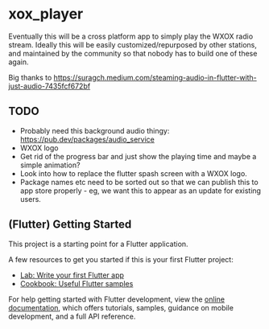 # xox_player

Eventually this will be a cross platform app to simply play the WXOX radio stream.
Ideally this will be easily customized/repurposed by other stations, and maintained by the 
community so that nobody has to build one of these again.


Big thanks to 
https://suragch.medium.com/steaming-audio-in-flutter-with-just-audio-7435fcf672bf


## TODO

- Probably need this background audio thingy: https://pub.dev/packages/audio_service
- WXOX logo
- Get rid of the progress bar and just show the playing time and maybe
  a simple animation?
- Look into how to replace the flutter spash screen with a WXOX logo.
- Package names etc need to be sorted out so that we can publish this to app store 
  properly - eg, we want this to appear as an update for existing users.



## (Flutter) Getting Started

This project is a starting point for a Flutter application.

A few resources to get you started if this is your first Flutter project:

- [Lab: Write your first Flutter app](https://docs.flutter.dev/get-started/codelab)
- [Cookbook: Useful Flutter samples](https://docs.flutter.dev/cookbook)

For help getting started with Flutter development, view the
[online documentation](https://docs.flutter.dev/), which offers tutorials,
samples, guidance on mobile development, and a full API reference.
